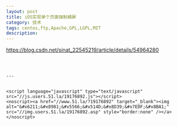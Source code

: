 ```yaml
---
layout: post
title: iOS实现单个页面强制横屏
category: 技术
tags: centos,ftp,Apache,GPL,LGPL,MIT
description: 
---
```


https://blog.csdn.net/sinat_22545219/article/details/54964280



```



---


<script language="javascript" type="text/javascript" src="//js.users.51.la/19176892.js"></script>
<noscript><a href="//www.51.la/?19176892" target="_blank"><img alt="&#x6211;&#x8981;&#x5566;&#x514D;&#x8D39;&#x7EDF;&#x8BA1;" src="//img.users.51.la/19176892.asp" style="border:none" /></a></noscript>

